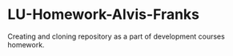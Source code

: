 # LU-Homework-Alvis-Franks
Creating and cloning repository as a part of development courses homework.
